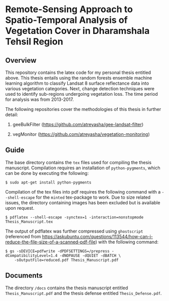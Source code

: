 # Remote-Sensing Approach to Spatio-Temporal Analysis of Vegetation Cover in Dharamshala Tehsil Region

## Overview

This repository contains the latex code for my personal thesis entitled above. This thesis entails using the random forests ensemble machine learning algorithm to classify Landsat 8 surface reflectance data into various vegetation categories. Next, change detection techniques were used to identify sub-regions undergoing vegetation loss. The time period for analysis was from 2013-2017.

The following repositories cover the methodologies of this thesis in further detail:

1. geeBulkFilter (https://github.com/atreyasha/gee-landsat-filter)

2. vegMonitor (https://github.com/atreyasha/vegetation-monitoring)

## Guide

The base directory contains the `tex` files used for compiling the thesis manuscript. Compilation requires an installation of `python-pygments`, which can be done by executing the following:

```shell
$ sudo apt-get install python-pygments
```

Compilation of the tex files into pdf requires the following command with a `--shell-escape` for the `minted` tex-package to work. Due to size related issues, the directory containing images has been excluded but is available upon request.

```shell
$ pdflatex --shell-escape -synctex=1 -interaction=nonstopmode Thesis_Manuscript.tex
```

The output of pdflatex was further compressed using `ghostscript` (referenced from https://askubuntu.com/questions/113544/how-can-i-reduce-the-file-size-of-a-scanned-pdf-file) with the following command:

```shell
$ gs -sDEVICE=pdfwrite -dPDFSETTINGS=/prepress -dCompatibilityLevel=1.4 -dNOPAUSE -dQUIET -dBATCH \
    -sOutputFile=reduced.pdf Thesis_Manuscript.pdf
```

## Documents

The directory `/docs` contains the thesis manuscript entitled `Thesis_Manuscript.pdf` and the thesis defense entitled `Thesis_Defense.pdf`.
